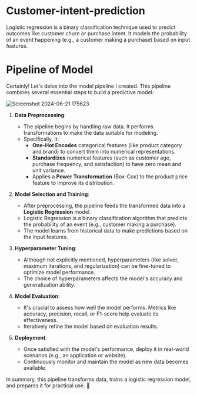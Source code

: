 # Customer-intent-prediction
Logistic regression is a binary classification technique used to predict outcomes like customer churn or purchase intent. It models the probability of an event happening (e.g., a customer making a purchase) based on input features.

# Pipeline of Model

Certainly! Let's delve into the model pipeline I created. This pipeline combines several essential steps to build a predictive model:

![Screenshot 2024-06-21 175623](https://github.com/iguptashubham/customer-intent-prediction/assets/140319219/360d04bd-3619-47df-bb6e-4ee368e5e999)


1. **Data Preprocessing**:
   - The pipeline begins by handling raw data. It performs transformations to make the data suitable for modeling.
   - Specifically, it:
     - **One-Hot Encodes** categorical features (like product category and brand) to convert them into numerical representations.
     - **Standardizes** numerical features (such as customer age, purchase frequency, and satisfaction) to have zero mean and unit variance.
     - Applies a **Power Transformation** (Box-Cox) to the product price feature to improve its distribution.

2. **Model Selection and Training**:
   - After preprocessing, the pipeline feeds the transformed data into a **Logistic Regression** model.
   - Logistic Regression is a binary classification algorithm that predicts the probability of an event (e.g., customer making a purchase).
   - The model learns from historical data to make predictions based on the input features.

3. **Hyperparameter Tuning**:
   - Although not explicitly mentioned, hyperparameters (like solver, maximum iterations, and regularization) can be fine-tuned to optimize model performance.
   - The choice of hyperparameters affects the model's accuracy and generalization ability.

4. **Model Evaluation**:
   - It's crucial to assess how well the model performs. Metrics like accuracy, precision, recall, or F1-score help evaluate its effectiveness.
   - Iteratively refine the model based on evaluation results.

5. **Deployment**:
   - Once satisfied with the model's performance, deploy it in real-world scenarios (e.g., an application or website).
   - Continuously monitor and maintain the model as new data becomes available.

In summary, this pipeline transforms data, trains a logistic regression model, and prepares it for practical use. 🚀
